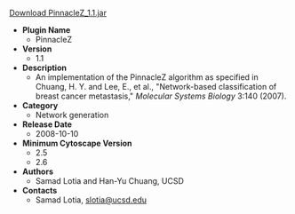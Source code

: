 <a href="PinnacleZ_1.1.jar">Download PinnacleZ_1.1.jar</a>

* __Plugin Name__
  * PinnacleZ
* __Version__
  * 1.1
* __Description__
  * <html>An implementation of the PinnacleZ algorithm as specified in Chuang, H. Y. and Lee, E., et al., "Network-based classification of breast cancer metastasis," <i>Molecular Systems Biology</i> 3:140 (2007).</html>
* __Category__
  * Network generation
* __Release Date__
  * 2008-10-10
* __Minimum Cytoscape Version__
  * 2.5
  * 2.6
* __Authors__
  * Samad Lotia and Han-Yu Chuang, UCSD
* __Contacts__
  * Samad Lotia, slotia@ucsd.edu
